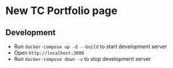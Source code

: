# New TC Portfolio page


## Development

- Run `docker-compose up -d --build` to start development server
- Open `http://localhost:3000`
- Run `docker-compose down -v` to stop development server

